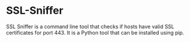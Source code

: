 # SSL-Sniffer
SSL Sniffer is a command line tool that checks if hosts have valid SSL certificates for port 443. It is a Python tool that can be installed using pip.
